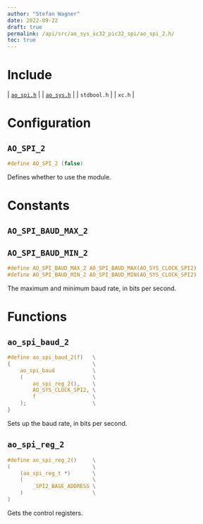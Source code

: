 ```yaml
---
author: "Stefan Wagner"
date: 2022-09-22
draft: true
permalink: /api/src/ao_sys_xc32_pic32_spi/ao_spi_2.h/
toc: true
---
```


# Include

| [`ao_spi.h`](ao_spi.h.md) |
| [`ao_sys.h`](ao_sys.h.md) |
| `stdbool.h` |
| `xc.h` |

# Configuration

## `AO_SPI_2`

```c
#define AO_SPI_2 (false)
```

Defines whether to use the module.

# Constants

## `AO_SPI_BAUD_MAX_2`
## `AO_SPI_BAUD_MIN_2`

```c
#define AO_SPI_BAUD_MAX_2 AO_SPI_BAUD_MAX(AO_SYS_CLOCK_SPI2)
#define AO_SPI_BAUD_MIN_2 AO_SPI_BAUD_MIN(AO_SYS_CLOCK_SPI2)
```

The maximum and minimum baud rate, in bits per second.

# Functions

## `ao_spi_baud_2`

```c
#define ao_spi_baud_2(f)   \
{                          \
    ao_spi_baud            \
    (                      \
        ao_spi_reg_2(),    \
        AO_SYS_CLOCK_SPI2, \
        f                  \
    );                     \
}
```

Sets up the baud rate, in bits per second.

## `ao_spi_reg_2`

```c
#define ao_spi_reg_2()     \
(                          \
    (ao_spi_reg_t *)       \
    (                      \
        _SPI2_BASE_ADDRESS \
    )                      \
)
```

Gets the control registers.
